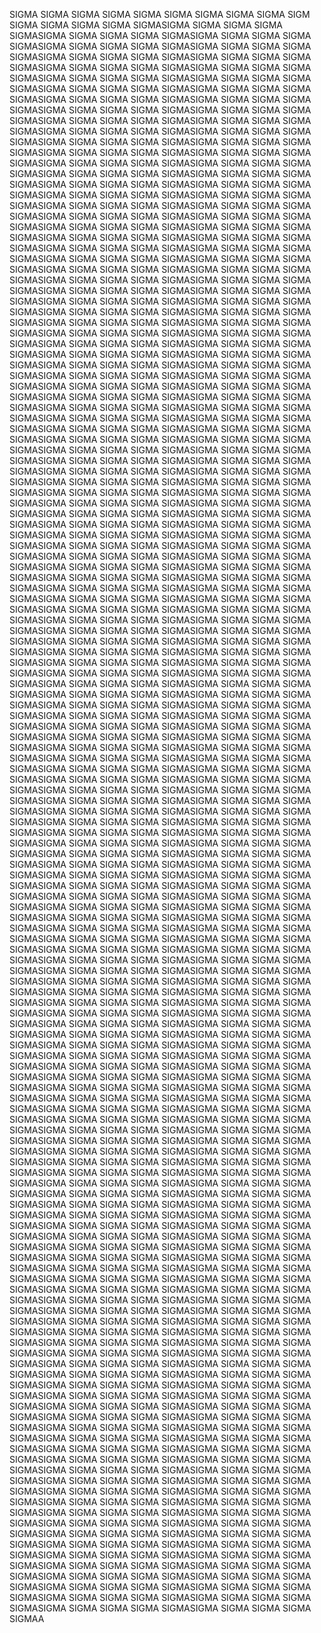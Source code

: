 SIGMA SIGMA SIGMA SIGMA SIGMA
SIGMA SIGMA SIGMA SIGMA SIGM SIGMA SIGMA SIGMA SIGMA SIGMASIGMA SIGMA SIGMA SIGMA SIGMASIGMA SIGMA SIGMA SIGMA SIGMASIGMA SIGMA SIGMA SIGMA SIGMASIGMA SIGMA SIGMA SIGMA SIGMASIGMA SIGMA SIGMA SIGMA SIGMASIGMA SIGMA SIGMA SIGMA SIGMASIGMA SIGMA SIGMA SIGMA SIGMASIGMA SIGMA SIGMA SIGMA SIGMASIGMA SIGMA SIGMA SIGMA SIGMASIGMA SIGMA SIGMA SIGMA SIGMASIGMA SIGMA SIGMA SIGMA SIGMASIGMA SIGMA SIGMA SIGMA SIGMASIGMA SIGMA SIGMA SIGMA SIGMASIGMA SIGMA SIGMA SIGMA SIGMASIGMA SIGMA SIGMA SIGMA SIGMASIGMA SIGMA SIGMA SIGMA SIGMASIGMA SIGMA SIGMA SIGMA SIGMASIGMA SIGMA SIGMA SIGMA SIGMASIGMA SIGMA SIGMA SIGMA SIGMASIGMA SIGMA SIGMA SIGMA SIGMASIGMA SIGMA SIGMA SIGMA SIGMASIGMA SIGMA SIGMA SIGMA SIGMASIGMA SIGMA SIGMA SIGMA SIGMASIGMA SIGMA SIGMA SIGMA SIGMASIGMA SIGMA SIGMA SIGMA SIGMASIGMA SIGMA SIGMA SIGMA SIGMASIGMA SIGMA SIGMA SIGMA SIGMASIGMA SIGMA SIGMA SIGMA SIGMASIGMA SIGMA SIGMA SIGMA SIGMASIGMA SIGMA SIGMA SIGMA SIGMASIGMA SIGMA SIGMA SIGMA SIGMASIGMA SIGMA SIGMA SIGMA SIGMASIGMA SIGMA SIGMA SIGMA SIGMASIGMA SIGMA SIGMA SIGMA SIGMASIGMA SIGMA SIGMA SIGMA SIGMASIGMA SIGMA SIGMA SIGMA SIGMASIGMA SIGMA SIGMA SIGMA SIGMASIGMA SIGMA SIGMA SIGMA SIGMASIGMA SIGMA SIGMA SIGMA SIGMASIGMA SIGMA SIGMA SIGMA SIGMASIGMA SIGMA SIGMA SIGMA SIGMASIGMA SIGMA SIGMA SIGMA SIGMASIGMA SIGMA SIGMA SIGMA SIGMASIGMA SIGMA SIGMA SIGMA SIGMASIGMA SIGMA SIGMA SIGMA SIGMASIGMA SIGMA SIGMA SIGMA SIGMASIGMA SIGMA SIGMA SIGMA SIGMASIGMA SIGMA SIGMA SIGMA SIGMASIGMA SIGMA SIGMA SIGMA SIGMASIGMA SIGMA SIGMA SIGMA SIGMASIGMA SIGMA SIGMA SIGMA SIGMASIGMA SIGMA SIGMA SIGMA SIGMASIGMA SIGMA SIGMA SIGMA SIGMASIGMA SIGMA SIGMA SIGMA SIGMASIGMA SIGMA SIGMA SIGMA SIGMASIGMA SIGMA SIGMA SIGMA SIGMASIGMA SIGMA SIGMA SIGMA SIGMASIGMA SIGMA SIGMA SIGMA SIGMASIGMA SIGMA SIGMA SIGMA SIGMASIGMA SIGMA SIGMA SIGMA SIGMASIGMA SIGMA SIGMA SIGMA SIGMASIGMA SIGMA SIGMA SIGMA SIGMASIGMA SIGMA SIGMA SIGMA SIGMASIGMA SIGMA SIGMA SIGMA SIGMASIGMA SIGMA SIGMA SIGMA SIGMASIGMA SIGMA SIGMA SIGMA SIGMASIGMA SIGMA SIGMA SIGMA SIGMASIGMA SIGMA SIGMA SIGMA SIGMASIGMA SIGMA SIGMA SIGMA SIGMASIGMA SIGMA SIGMA SIGMA SIGMASIGMA SIGMA SIGMA SIGMA SIGMASIGMA SIGMA SIGMA SIGMA SIGMASIGMA SIGMA SIGMA SIGMA SIGMASIGMA SIGMA SIGMA SIGMA SIGMASIGMA SIGMA SIGMA SIGMA SIGMASIGMA SIGMA SIGMA SIGMA SIGMASIGMA SIGMA SIGMA SIGMA SIGMASIGMA SIGMA SIGMA SIGMA SIGMASIGMA SIGMA SIGMA SIGMA SIGMASIGMA SIGMA SIGMA SIGMA SIGMASIGMA SIGMA SIGMA SIGMA SIGMASIGMA SIGMA SIGMA SIGMA SIGMASIGMA SIGMA SIGMA SIGMA SIGMASIGMA SIGMA SIGMA SIGMA SIGMASIGMA SIGMA SIGMA SIGMA SIGMASIGMA SIGMA SIGMA SIGMA SIGMASIGMA SIGMA SIGMA SIGMA SIGMASIGMA SIGMA SIGMA SIGMA SIGMASIGMA SIGMA SIGMA SIGMA SIGMASIGMA SIGMA SIGMA SIGMA SIGMASIGMA SIGMA SIGMA SIGMA SIGMASIGMA SIGMA SIGMA SIGMA SIGMASIGMA SIGMA SIGMA SIGMA SIGMASIGMA SIGMA SIGMA SIGMA SIGMASIGMA SIGMA SIGMA SIGMA SIGMASIGMA SIGMA SIGMA SIGMA SIGMASIGMA SIGMA SIGMA SIGMA SIGMASIGMA SIGMA SIGMA SIGMA SIGMASIGMA SIGMA SIGMA SIGMA SIGMASIGMA SIGMA SIGMA SIGMA SIGMASIGMA SIGMA SIGMA SIGMA SIGMASIGMA SIGMA SIGMA SIGMA SIGMASIGMA SIGMA SIGMA SIGMA SIGMASIGMA SIGMA SIGMA SIGMA SIGMASIGMA SIGMA SIGMA SIGMA SIGMASIGMA SIGMA SIGMA SIGMA SIGMASIGMA SIGMA SIGMA SIGMA SIGMASIGMA SIGMA SIGMA SIGMA SIGMASIGMA SIGMA SIGMA SIGMA SIGMASIGMA SIGMA SIGMA SIGMA SIGMASIGMA SIGMA SIGMA SIGMA SIGMASIGMA SIGMA SIGMA SIGMA SIGMASIGMA SIGMA SIGMA SIGMA SIGMASIGMA SIGMA SIGMA SIGMA SIGMASIGMA SIGMA SIGMA SIGMA SIGMASIGMA SIGMA SIGMA SIGMA SIGMASIGMA SIGMA SIGMA SIGMA SIGMASIGMA SIGMA SIGMA SIGMA SIGMASIGMA SIGMA SIGMA SIGMA SIGMASIGMA SIGMA SIGMA SIGMA SIGMASIGMA SIGMA SIGMA SIGMA SIGMASIGMA SIGMA SIGMA SIGMA SIGMASIGMA SIGMA SIGMA SIGMA SIGMASIGMA SIGMA SIGMA SIGMA SIGMASIGMA SIGMA SIGMA SIGMA SIGMASIGMA SIGMA SIGMA SIGMA SIGMASIGMA SIGMA SIGMA SIGMA SIGMASIGMA SIGMA SIGMA SIGMA SIGMASIGMA SIGMA SIGMA SIGMA SIGMASIGMA SIGMA SIGMA SIGMA SIGMASIGMA SIGMA SIGMA SIGMA SIGMASIGMA SIGMA SIGMA SIGMA SIGMASIGMA SIGMA SIGMA SIGMA SIGMASIGMA SIGMA SIGMA SIGMA SIGMASIGMA SIGMA SIGMA SIGMA SIGMASIGMA SIGMA SIGMA SIGMA SIGMASIGMA SIGMA SIGMA SIGMA SIGMASIGMA SIGMA SIGMA SIGMA SIGMASIGMA SIGMA SIGMA SIGMA SIGMASIGMA SIGMA SIGMA SIGMA SIGMASIGMA SIGMA SIGMA SIGMA SIGMASIGMA SIGMA SIGMA SIGMA SIGMASIGMA SIGMA SIGMA SIGMA SIGMASIGMA SIGMA SIGMA SIGMA SIGMASIGMA SIGMA SIGMA SIGMA SIGMASIGMA SIGMA SIGMA SIGMA SIGMASIGMA SIGMA SIGMA SIGMA SIGMASIGMA SIGMA SIGMA SIGMA SIGMASIGMA SIGMA SIGMA SIGMA SIGMASIGMA SIGMA SIGMA SIGMA SIGMASIGMA SIGMA SIGMA SIGMA SIGMASIGMA SIGMA SIGMA SIGMA SIGMASIGMA SIGMA SIGMA SIGMA SIGMASIGMA SIGMA SIGMA SIGMA SIGMASIGMA SIGMA SIGMA SIGMA SIGMASIGMA SIGMA SIGMA SIGMA SIGMASIGMA SIGMA SIGMA SIGMA SIGMASIGMA SIGMA SIGMA SIGMA SIGMASIGMA SIGMA SIGMA SIGMA SIGMASIGMA SIGMA SIGMA SIGMA SIGMASIGMA SIGMA SIGMA SIGMA SIGMASIGMA SIGMA SIGMA SIGMA SIGMASIGMA SIGMA SIGMA SIGMA SIGMASIGMA SIGMA SIGMA SIGMA SIGMASIGMA SIGMA SIGMA SIGMA SIGMASIGMA SIGMA SIGMA SIGMA SIGMASIGMA SIGMA SIGMA SIGMA SIGMASIGMA SIGMA SIGMA SIGMA SIGMASIGMA SIGMA SIGMA SIGMA SIGMASIGMA SIGMA SIGMA SIGMA SIGMASIGMA SIGMA SIGMA SIGMA SIGMASIGMA SIGMA SIGMA SIGMA SIGMASIGMA SIGMA SIGMA SIGMA SIGMASIGMA SIGMA SIGMA SIGMA SIGMASIGMA SIGMA SIGMA SIGMA SIGMASIGMA SIGMA SIGMA SIGMA SIGMASIGMA SIGMA SIGMA SIGMA SIGMASIGMA SIGMA SIGMA SIGMA SIGMASIGMA SIGMA SIGMA SIGMA SIGMASIGMA SIGMA SIGMA SIGMA SIGMASIGMA SIGMA SIGMA SIGMA SIGMASIGMA SIGMA SIGMA SIGMA SIGMASIGMA SIGMA SIGMA SIGMA SIGMASIGMA SIGMA SIGMA SIGMA SIGMASIGMA SIGMA SIGMA SIGMA SIGMASIGMA SIGMA SIGMA SIGMA SIGMASIGMA SIGMA SIGMA SIGMA SIGMASIGMA SIGMA SIGMA SIGMA SIGMASIGMA SIGMA SIGMA SIGMA SIGMASIGMA SIGMA SIGMA SIGMA SIGMASIGMA SIGMA SIGMA SIGMA SIGMASIGMA SIGMA SIGMA SIGMA SIGMASIGMA SIGMA SIGMA SIGMA SIGMASIGMA SIGMA SIGMA SIGMA SIGMASIGMA SIGMA SIGMA SIGMA SIGMASIGMA SIGMA SIGMA SIGMA SIGMASIGMA SIGMA SIGMA SIGMA SIGMASIGMA SIGMA SIGMA SIGMA SIGMASIGMA SIGMA SIGMA SIGMA SIGMASIGMA SIGMA SIGMA SIGMA SIGMASIGMA SIGMA SIGMA SIGMA SIGMASIGMA SIGMA SIGMA SIGMA SIGMASIGMA SIGMA SIGMA SIGMA SIGMASIGMA SIGMA SIGMA SIGMA SIGMASIGMA SIGMA SIGMA SIGMA SIGMASIGMA SIGMA SIGMA SIGMA SIGMASIGMA SIGMA SIGMA SIGMA SIGMASIGMA SIGMA SIGMA SIGMA SIGMASIGMA SIGMA SIGMA SIGMA SIGMASIGMA SIGMA SIGMA SIGMA SIGMASIGMA SIGMA SIGMA SIGMA SIGMASIGMA SIGMA SIGMA SIGMA SIGMASIGMA SIGMA SIGMA SIGMA SIGMASIGMA SIGMA SIGMA SIGMA SIGMASIGMA SIGMA SIGMA SIGMA SIGMASIGMA SIGMA SIGMA SIGMA SIGMASIGMA SIGMA SIGMA SIGMA SIGMASIGMA SIGMA SIGMA SIGMA SIGMASIGMA SIGMA SIGMA SIGMA SIGMASIGMA SIGMA SIGMA SIGMA SIGMASIGMA SIGMA SIGMA SIGMA SIGMASIGMA SIGMA SIGMA SIGMA SIGMASIGMA SIGMA SIGMA SIGMA SIGMASIGMA SIGMA SIGMA SIGMA SIGMASIGMA SIGMA SIGMA SIGMA SIGMASIGMA SIGMA SIGMA SIGMA SIGMASIGMA SIGMA SIGMA SIGMA SIGMASIGMA SIGMA SIGMA SIGMA SIGMASIGMA SIGMA SIGMA SIGMA SIGMASIGMA SIGMA SIGMA SIGMA SIGMASIGMA SIGMA SIGMA SIGMA SIGMASIGMA SIGMA SIGMA SIGMA SIGMASIGMA SIGMA SIGMA SIGMA SIGMASIGMA SIGMA SIGMA SIGMA SIGMASIGMA SIGMA SIGMA SIGMA SIGMASIGMA SIGMA SIGMA SIGMA SIGMASIGMA SIGMA SIGMA SIGMA SIGMASIGMA SIGMA SIGMA SIGMA SIGMASIGMA SIGMA SIGMA SIGMA SIGMASIGMA SIGMA SIGMA SIGMA SIGMASIGMA SIGMA SIGMA SIGMA SIGMASIGMA SIGMA SIGMA SIGMA SIGMASIGMA SIGMA SIGMA SIGMA SIGMASIGMA SIGMA SIGMA SIGMA SIGMASIGMA SIGMA SIGMA SIGMA SIGMASIGMA SIGMA SIGMA SIGMA SIGMASIGMA SIGMA SIGMA SIGMA SIGMASIGMA SIGMA SIGMA SIGMA SIGMASIGMA SIGMA SIGMA SIGMA SIGMASIGMA SIGMA SIGMA SIGMA SIGMASIGMA SIGMA SIGMA SIGMA SIGMASIGMA SIGMA SIGMA SIGMA SIGMASIGMA SIGMA SIGMA SIGMA SIGMASIGMA SIGMA SIGMA SIGMA SIGMASIGMA SIGMA SIGMA SIGMA SIGMASIGMA SIGMA SIGMA SIGMA SIGMASIGMA SIGMA SIGMA SIGMA SIGMASIGMA SIGMA SIGMA SIGMA SIGMASIGMA SIGMA SIGMA SIGMA SIGMASIGMA SIGMA SIGMA SIGMA SIGMASIGMA SIGMA SIGMA SIGMA SIGMASIGMA SIGMA SIGMA SIGMA SIGMASIGMA SIGMA SIGMA SIGMA SIGMASIGMA SIGMA SIGMA SIGMA SIGMASIGMA SIGMA SIGMA SIGMA SIGMASIGMA SIGMA SIGMA SIGMA SIGMASIGMA SIGMA SIGMA SIGMA SIGMASIGMA SIGMA SIGMA SIGMA SIGMASIGMA SIGMA SIGMA SIGMA SIGMASIGMA SIGMA SIGMA SIGMA SIGMASIGMA SIGMA SIGMA SIGMA SIGMASIGMA SIGMA SIGMA SIGMA SIGMASIGMA SIGMA SIGMA SIGMA SIGMASIGMA SIGMA SIGMA SIGMA SIGMASIGMA SIGMA SIGMA SIGMA SIGMASIGMA SIGMA SIGMA SIGMA SIGMASIGMA SIGMA SIGMA SIGMA SIGMASIGMA SIGMA SIGMA SIGMA SIGMASIGMA SIGMA SIGMA SIGMA SIGMASIGMA SIGMA SIGMA SIGMA SIGMASIGMA SIGMA SIGMA SIGMA SIGMASIGMA SIGMA SIGMA SIGMA SIGMASIGMA SIGMA SIGMA SIGMA SIGMASIGMA SIGMA SIGMA SIGMA SIGMASIGMA SIGMA SIGMA SIGMA SIGMASIGMA SIGMA SIGMA SIGMA SIGMASIGMA SIGMA SIGMA SIGMA SIGMASIGMA SIGMA SIGMA SIGMA SIGMASIGMA SIGMA SIGMA SIGMA SIGMASIGMA SIGMA SIGMA SIGMA SIGMASIGMA SIGMA SIGMA SIGMA SIGMASIGMA SIGMA SIGMA SIGMA SIGMASIGMA SIGMA SIGMA SIGMA SIGMASIGMA SIGMA SIGMA SIGMA SIGMASIGMA SIGMA SIGMA SIGMA SIGMASIGMA SIGMA SIGMA SIGMA SIGMASIGMA SIGMA SIGMA SIGMA SIGMASIGMA SIGMA SIGMA SIGMA SIGMASIGMA SIGMA SIGMA SIGMA SIGMAA

